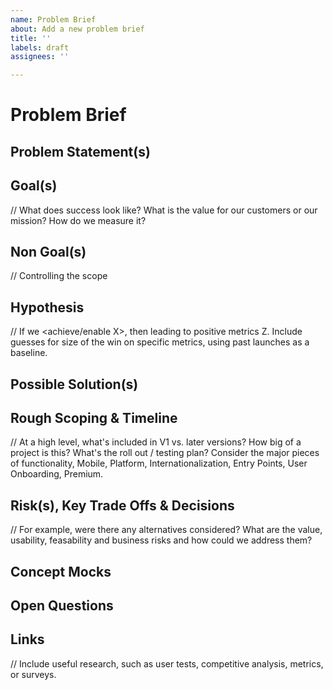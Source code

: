 ```yaml
---
name: Problem Brief 
about: Add a new problem brief
title: ''
labels: draft
assignees: ''

---
```


# Problem Brief

## Problem Statement(s)

## Goal(s)
// What does success look like? What is the value for our customers or our mission? How do we measure it? 

## Non Goal(s)
// Controlling the scope 

## Hypothesis

// If we <achieve/enable X>, then <user behavior Y changes in this way> leading to positive metrics Z. Include guesses for size of the win on specific metrics, using past launches as a baseline. 
 
## Possible Solution(s) 

## Rough Scoping & Timeline

// At a high level, what's included in V1 vs. later versions? How big of a project is this? What's the roll out / testing plan? Consider the major pieces of functionality, Mobile, Platform, Internationalization, Entry Points, User Onboarding, Premium.

## Risk(s), Key Trade Offs & Decisions

// For example, were there any alternatives considered? What are the value, usability, feasability and business risks and how could we address them? 

## Concept Mocks
 
## Open Questions

## Links

// Include useful research, such as user tests, competitive analysis, metrics, or surveys.

